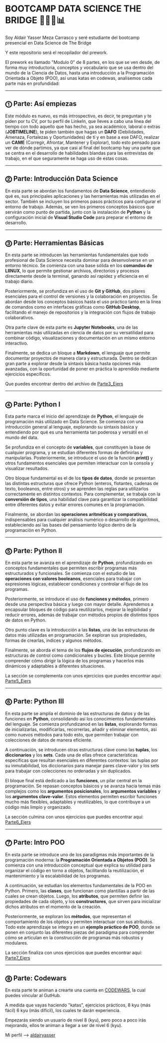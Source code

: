 # BOOTCAMP DATA SCIENCE THE BRIDGE 🧑🏽‍💻📊

Soy Aldair Yasser Meza Carrasco y seré estudiante del bootcamp presencial en Data Science de The Bridge

Y este repositorio será el recopilador del prework.

El prework es llamado "Modulo 0" de 8 partes, en los que se ven desde, de forma muy introductoria, conceptos y vocabulario que se usa dentro del mundo de la Ciencia de Datos,
hasta una introducción a la Programación Orientada a Objeto (POO), así unas katas en codewas, analisemos cada parte más en profundidad:

---

## ⓵ Parte: Así empiezas

Este módulo es nuevo, es más introspectivo, es decir, te preguntan y te piden por tu CV, por tu perfil de Linkeln, que lleves a cabo una línea del tiempo con todo aquello que has hecho, ya sea académico, laboral o extras (**JOBTIMELINE**), te piden también que hagas un **DAFO** (Debilidades, Amenaza, Fortalezas y Oportunidades) de tí y en base a ese DAFO, realizar un **CAME** (Corregir, Afrontar, Mantener y Explorar), todo esto pensado para ver de dónde partimos, ya que casi al final del bootcamp hay una parte que se centra en el desarrollo de habilidades blandas para las entrevistas de trabajo, en el que seguramente se haga uso de estas cosas.

---

## ⓶ Parte: Introducción Data Science

En esta parte se abordan los fundamentos de **Data Science**, entendiendo qué es, sus principales aplicaciones y las herramientas más utilizadas en el sector. También se incluyen los primeros pasos prácticos para configurar el entorno de trabajo. Además, se ven los primeros conceptos básicos que servirán como punto de partida, junto con la instalación de **Python** y la configuración inicial de **Visual Studio Code** para preparar el entorno de desarrollo.

---

## ⓷ Parte: Herramientas Básicas

En esta parte se introducen las herramientas fundamentales que todo profesional de Data Science necesita dominar para desenvolverse en un entorno técnico. Se comienza con una base sólida en los **comandos de LIINUX**, lo que permite gestionar archivos, directorios y procesos directamente desde la terminal, ganando así rapidez y eficiencia en el trabajo diario.

Posteriormente, se profundiza en el uso de **Git y GitHub**, dos pilares esenciales para el control de versiones y la colaboración en proyectos. Se abordan desde los conceptos básicos hasta el uso práctico tanto en la línea de comandos como en interfaces gráficas como **GitHub Desktop**, facilitando el manejo de repositorios y la integración con flujos de trabajo colaborativos.

Otra parte clave de esta parte es **Jupyter Notebooks**, una de las herramientas más utilizadas en ciencia de datos por su versatilidad para combinar código, visualizaciones y documentación en un mismo entorno interactivo.

Finalmente, se dedica un bloque a **Markdown**, el lenguaje que permite documentar proyectos de manera clara y estructurada. Dentro se dedican gran parte a explorar desde la sintaxis básica hasta opciones más avanzadas, con la oportunidad de poner en práctica lo aprendido mediante ejercicios específicos.

Que puedes encontrar dentro del archivo de [Parte3_Ejers](/PREWORK/Parte3_Ejers/)

---

## ⓸ Parte: Python I

Esta parte marca el inicio del aprendizaje de **Python**, el lenguaje de programación más utilizado en Data Science. Se comienza con una introducción general al lenguaje, explorando su sintaxis básica y entendiendo por qué es una herramienta tan poderosa y versátil en el mundo del data.  

Se profundiza en el concepto de **variables**, que constituyen la base de cualquier programa, y se estudian diferentes formas de definirlas y manipularlas. Posteriormente, se introduce el uso de la función **print()** y otros fundamentos esenciales que permiten interactuar con la consola y visualizar resultados.  

Otro bloque fundamental es el de los **tipos de datos**, donde se presentan las distintas estructuras que ofrece Python (enteros, flotantes, cadenas de texto, booleanos, entre otros) y se aprenden las reglas para utilizarlos correctamente en distintos contextos. Para complementar, se trabaja con la **conversión de tipos**, una habilidad clave para garantizar la compatibilidad entre diferentes datos y evitar errores comunes en la programación.

Finalmente, se abordan las **operaciones aritméticas y comparativas**, indispensables para cualquier análisis numérico o desarrollo de algoritmos, estableciendo así las bases del pensamiento lógico dentro de la programación en Python.  

---

## ⓹ Parte: Python II  

En esta parte se avanza en el aprendizaje de **Python**, profundizando en conceptos fundamentales que permiten escribir programas más estructurados y funcionales. Se comienza con el estudio de las **operaciones con valores booleanos**, esenciales para trabajar con expresiones lógicas, establecer condiciones y controlar el flujo de los programas.

Posteriormente, se introduce el uso de **funciones y métodos**, primero desde una perspectiva básica y luego con mayor detalle. Aprendemos a encapsular bloques de código para reutilizarlos, mejorar la legibilidad y reducir errores, además de trabajar con métodos propios de distintos tipos de datos en Python.

Otro punto clave es la introducción a las **listas**, una de las estructuras de datos más utilizadas en programación. Se exploran sus propiedades, formas de crearlas, índices y algunos métodos.

Finalmente, se aborda el tema de los **flujos de ejecución**, profundizando en estructuras de control como condicionales y bucles. Este bloque permite comprender cómo dirigir la lógica de los programas y hacerlos más dinámicos y adaptables a diferentes situaciones.

La sección se complementa con unos ejercicios que puedes encontrar aquí: [Parte5_Ejers](/PREWORK/Parte5_Ejers/)

---

## ⓺ Parte: Python III  

En esta parte se amplía el dominio de las estructuras de datos y de las funciones en **Python**, consolidando así los conocimientos fundamentales del lenguaje. Se comienza profundizanod en las **listas**, explorando formas de inicializarlas, modificarlas, recorrerlas, añadir y eliminar elementos, así como nuevos métodos para todo esto, que permiten trabajar con colecciones de datos de manera eficiente.  

A continuación, se introducen otras estructuras clave como las **tuplas**, los **diccionarios** y los **sets**. Cada una de ellas ofrece características específicas que resultan esenciales en diferentes contextos: las tuplas por su inmutabilidad, los diccionarios para manejar pares clave-valor y los sets para trabajar con colecciones no ordenadas y sin duplicados.  

El bloque final está dedicado a las **funciones**, un pilar central en la programación. Se repasan conceptos básicos y se avanza hacia temas más complejos como los **argumentos posicionales**, los **argumentos variables** y los **argumentos clave-valor**. Estos elementos permiten escribir funciones mucho más flexibles, adaptables y reutilizables, lo que contribuye a un código más limpio y organizado.  

La sección culmina con unos ejercicios que puedes encontrar aquí:  [Parte6_Ejers](/PREWORK/Parte6_Ejers/)  

---

## ⓻ Parte: Intro POO

En esta parte se introduce uno de los paradigmas más importantes de la programación moderna: la **Programación Orientada a Objetos (POO)**. Se comienza con una introducción conceptual que explica su utilidad para organizar el código en torno a objetos, facilitando la reutilización, el mantenimiento y la escalabilidad de los programas.

A continuación, se estudian los elementos fundamentales de la POO en Python. Primero, las **clases**, que funcionan como plantillas a partir de las cuales se crean objetos. Luego, los **atributos**, que permiten definir las propiedades de cada objeto, y los **constructores**, que sirven para inicializar dichos atributos en el momento de la creación.

Posteriormente, se exploran los **métodos**, que representan el comportamiento de los objetos y permiten interactuar con sus atributos. Todo este aprendizaje se integra en un **ejemplo práctico de POO**, donde se ponen en conjunto las diferentes piezas del paradigma para comprender cómo se articulan en la construcción de programas más robustos y modulares.

La sección finaliza con unos ejercicios que puedes encontrar aquí: [Parte7_Ejers](/PREWORK/Parte7_Ejers/)  

---

## ⓼ Parte: Codewars

En esta parte te animan a crearte una cuenta en [CODEWARS](https://www.codewars.com), la cual puedes vincular al GutHub.

A medida que vayas haciendo "katas", ejercicios prácticos, 8 kyu (más fácil) 6 kyu (más difícil), los cuales te darán experiencia.

Empezarás siendo un usuario de nivel 8 (kyu), pero poco a poco irás mejorando, ellos te animan a llegar a ser de nivel 6 (kyu).

Mi perfil --> [aldairyasser](https://www.codewars.com/users/aldairyasser)
